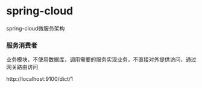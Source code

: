 # spring-cloud
spring-cloud微服务架构

### 服务消费者
业务模块，不使用数据库，调用需要的服务实现业务，不直接对外提供访问，通过网关路由访问

http://localhost:9100/dict/1